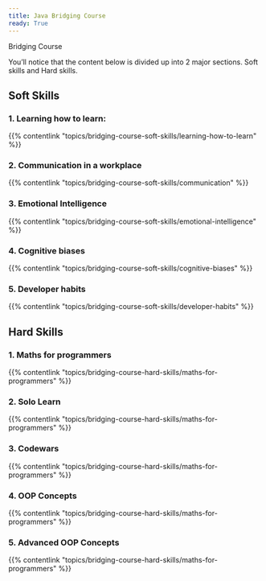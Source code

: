 ```yaml
---
title: Java Bridging Course 
ready: True
---
```



Bridging Course

You’ll notice that the content below is divided up into 2 major sections. Soft skills and Hard skills. 

## Soft Skills 

### 1. Learning how to learn: 
{{% contentlink "topics/bridging-course-soft-skills/learning-how-to-learn" %}}

### 2. Communication in a workplace
{{% contentlink "topics/bridging-course-soft-skills/communication" %}}

### 3. Emotional Intelligence
{{% contentlink "topics/bridging-course-soft-skills/emotional-intelligence" %}}

### 4. Cognitive biases
{{% contentlink "topics/bridging-course-soft-skills/cognitive-biases" %}}

### 5. Developer habits
{{% contentlink "topics/bridging-course-soft-skills/developer-habits" %}}


## Hard Skills 

### 1. Maths for programmers
{{% contentlink "topics/bridging-course-hard-skills/maths-for-programmers" %}}

### 2. Solo Learn 
{{% contentlink "topics/bridging-course-hard-skills/maths-for-programmers" %}}

### 3. Codewars
{{% contentlink "topics/bridging-course-hard-skills/maths-for-programmers" %}}

### 4. OOP Concepts
{{% contentlink "topics/bridging-course-hard-skills/maths-for-programmers" %}}

### 5. Advanced OOP Concepts

{{% contentlink "topics/bridging-course-hard-skills/maths-for-programmers" %}}
 
